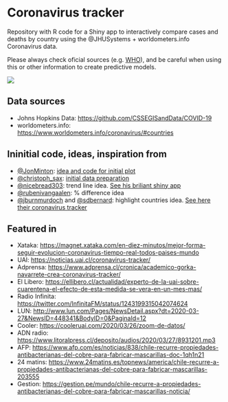 # Coronavirus tracker

Repository with R code for a Shiny app to interactively compare cases and deaths by country using the @JHUSystems + worldometers.info Coronavirus data.  

Please always check oficial sources (e.g. [WHO](https://www.who.int/emergencies/diseases/novel-coronavirus-2019)), and be careful when using this or other information to create predictive models.   

![](intro.gif)


## Data sources

* Johns Hopkins Data: https://github.com/CSSEGISandData/COVID-19
* worldometers.info: https://www.worldometers.info/coronavirus/#countries


## Ininitial code, ideas, inspiration from

* [\@JonMinton](https://twitter.com/JonMinton): [idea and code for initial plot](https://github.com/JonMinton/COVID-19)
* [\@christoph_sax](https://twitter.com/JonMinton): [initial data preparation](https://gist.github.com/christophsax/dec0a57bcbc9d7517b852dd44eb8b20b)
* [\@nicebread303](https://twitter.com/nicebread303): trend line idea. [See his briliant shiny app](https://github.com/nicebread/corona)
* [\@rubenivangaalen](https://twitter.com/rubenivangaalen): \% difference idea
* [\@jburnmurdoch](https://twitter.com/jburnmurdoch) and [\@sdbernard](https://twitter.com/sdbernard): highlight countries idea. [See here their coronavirus tracker](https://www.ft.com/coronavirus-latest)


## Featured in

* Xataka: https://magnet.xataka.com/en-diez-minutos/mejor-forma-seguir-evolucion-coronavirus-tiempo-real-todos-paises-mundo
* UAI: https://noticias.uai.cl/coronavirus-tracker/
* Adprensa: https://www.adprensa.cl/cronica/academico-gorka-navarrete-crea-coronavirus-tracker/
* El Libero: https://ellibero.cl/actualidad/experto-de-la-uai-sobre-cuarentena-el-efecto-de-esta-medida-se-vera-en-un-mes-mas/
* Radio Infinita: https://twitter.com/InfinitaFM/status/1243199315042074624
* LUN: http://www.lun.com/Pages/NewsDetail.aspx?dt=2020-03-27&NewsID=448341&BodyID=0&PaginaId=12
* Cooler: https://cooleruai.com/2020/03/26/zoom-de-datos/
* ADN radio: https://www.litoralpress.cl/deposito/audios/2020/03/27/8931201.mp3
* AFP: https://www.afp.com/es/noticias/838/chile-recurre-propiedades-antibacterianas-del-cobre-para-fabricar-mascarillas-doc-1qh1n21
* 24 matins: https://www.24matins.es/topnews/america/chile-recurre-a-propiedades-antibacterianas-del-cobre-para-fabricar-mascarillas-203555
* Gestion: https://gestion.pe/mundo/chile-recurre-a-propiedades-antibacterianas-del-cobre-para-fabricar-mascarillas-noticia/

